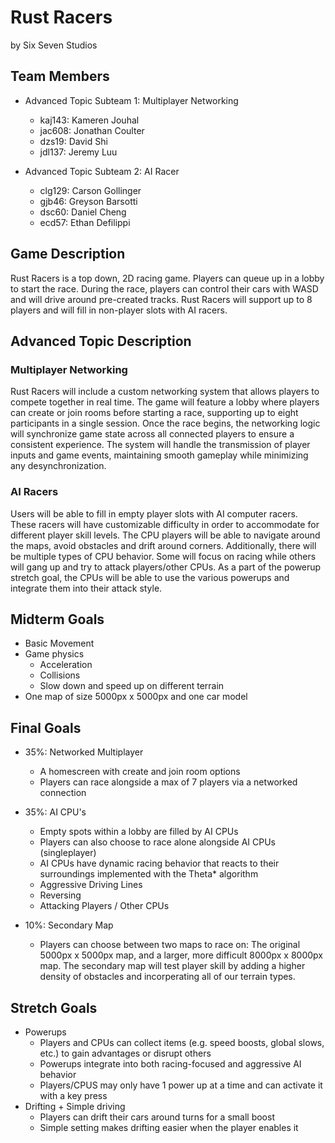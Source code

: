 # Rust Racers

by Six Seven Studios

## Team Members

* Advanced Topic Subteam 1: Multiplayer Networking
  * kaj143: Kameren Jouhal
  * jac608: Jonathan Coulter
  * dzs19: David Shi
  * jdl137: Jeremy Luu

* Advanced Topic Subteam 2: AI Racer
  * clg129: Carson Gollinger
  * gjb46: Greyson Barsotti
  * dsc60: Daniel Cheng
  * ecd57: Ethan Defilippi

## Game Description

Rust Racers is a top down, 2D racing game. Players can queue up in a lobby to start the race. During the race, players can control their cars with WASD and will drive around pre-created tracks. Rust Racers will support up to 8 players and will fill in non-player slots with AI racers.

## Advanced Topic Description

### Multiplayer Networking

Rust Racers will include a custom networking system that allows players to compete together in real time. The game will feature a lobby where players can create or join rooms before starting a race, supporting up to eight participants in a single session. Once the race begins, the networking logic will synchronize game state across all connected players to ensure a consistent experience. The system will handle the transmission of player inputs and game events, maintaining smooth gameplay while minimizing any desynchronization.

### AI Racers

Users will be able to fill in empty player slots with AI computer racers. These racers will have customizable difficulty in order to accommodate for different player skill levels. The CPU players will be able to navigate around the maps, avoid obstacles and drift around corners. Additionally, there will be multiple types of CPU behavior. Some will focus on racing while others will gang up and try to attack players/other CPUs. As a part of the powerup stretch goal, the CPUs will be able to use the various powerups and integrate them into their attack style. 

## Midterm Goals

* Basic Movement
* Game physics
  * Acceleration
  * Collisions
  * Slow down and speed up on different terrain
* One map of size 5000px x 5000px and one car model

## Final Goals

* 35%: Networked Multiplayer
  * A homescreen with create and join room options
  * Players can race alongside a max of 7 players via a networked connection

* 35%: AI CPU's
   * Empty spots within a lobby are filled by AI CPUs
   * Players can also choose to race alone alongside AI CPUs (singleplayer)
   * AI CPUs have dynamic racing behavior that reacts to their surroundings implemented with the Theta* algorithm
   * Aggressive Driving Lines
   * Reversing
   * Attacking Players / Other CPUs

* 10%: Secondary Map
  * Players can choose between two maps to race on: The original 5000px x 5000px map, and a larger, more difficult 8000px x 8000px map. The secondary map will test player skill by adding a higher density of obstacles and incorperating all of our terrain types.


## Stretch Goals

* Powerups
  * Players and CPUs can collect items (e.g. speed boosts, global slows, etc.) to gain advantages or disrupt others
  * Powerups integrate into both racing-focused and aggressive AI behavior
  * Players/CPUS may only have 1 power up at a time and can activate it with a key press
* Drifting + Simple driving
  * Players can drift their cars around turns for a small boost
  * Simple setting makes drifting easier when the player enables it

